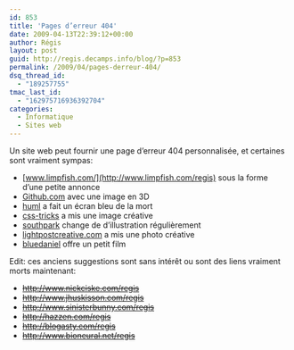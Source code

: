 ```yaml
---
id: 853
title: 'Pages d’erreur 404'
date: 2009-04-13T22:39:12+00:00
author: Régis
layout: post
guid: http://regis.decamps.info/blog/?p=853
permalink: /2009/04/pages-derreur-404/
dsq_thread_id:
  - "189257755"
tmac_last_id:
  - "162975716936392704"
categories:
  - Informatique
  - Sites web
---
```

Un site web peut fournir une page d’erreur 404 personnalisée, et certaines sont vraiment sympas:

  * [www.limpfish.com/](http://www.limpfish.com/regis) sous la forme d’une petite annonce
  * [Github.com](https://github.com/0no.html) avec une image en 3D
  * [huml](http://huml.org/404.shtml) a fait un écran bleu de la mort
  * [css-tricks](http://css-tricks.com/regis) a mis une image créative
  * [southpark](http://www.southparkstudios.com/regis) change de d’illustration régulièrement
  * [lightpostcreative.com](http://www.lightpostcreative.com/regis) a mis une photo créative
  * [bluedaniel](http://www.bluedaniel.com/regis) offre un petit film

Edit: ces anciens suggestions sont sans intérêt ou sont des liens vraiment morts maintenant:
  
<strike>

  * <http://www.nickciske.com/regis>
  * <http://www.jhuskisson.com/regis>
  * <http://www.sinisterbunny.com/regis>
  * <http://hazzen.com/regis>
  * <http://blogasty.com/regis>
  * <http://www.bioneural.net/regis>

</strike>
